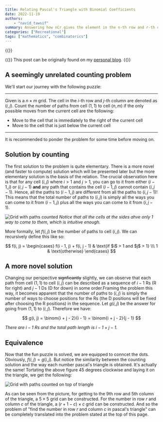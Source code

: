 ```yaml
---
title: Relating Pascal's Triangle with Binomial Coefficients
date: 2022-11-19
authors:
    - "navid_tawsif"
summary: Answering how nCr gives the element in the n-th row and r-th column of Pascal's Triangle.
categories: ["Recreational"]
tags: ["mathematics", "combinatorics"]
---
```

{{<katex>}}

{{<lead>}}
This post can be originally found on my [personal blog](https://colossal-pepe.github.io/false-productivity/posts/2021/may-2/).
{{</lead>}}

## A seemingly unrelated counting problem

We'll start our journey with the following puzzle:

---

Given is a $n \times m$ grid. The cell in the $i$-th row and $j$-th column are denoted as $(i, j)$. Count the number of paths from cell $(1, 1)$ to cell $(n, m)$ if the only possible moves from the current cell are the following:
+ Move to the cell that is immediately to the right of the current cell
+ Move to the cell that is just below the current cell

---

It is recommended to ponder the problem for some time before moving on.

## Solution by counting

The first solution to the problem is quite elementary. There is a more novel (and faster to compute) solution which will be presented later but the more elementary solution is the basis of the relation. The crucial observation here is that for any cell $(i, j)$ where $i > 1$ and $j > 1$, you can go to it from either $(i - 1, j)$ or $(i, j - 1)$ **and** any path that contains the cell $(i - 1, j)$ cannot contain $(i, j - 1)$. Hence, all the paths to $(i - 1, j)$ are different from all the paths to $(i, j - 1)$! This means that the total number of paths to $(i, j)$ is simply all the ways you can come to it from $(i - 1, j)$ plus all the ways you can come to it from $(i, j - 1)$.

![Grid with paths counted](img/relating-pascals-triangle-with-binom-1.png)
*Notice that all the cells at the sides ahve only 1 way to come to them, which is intuitive enough.*

More formally, let $f(i, j)$ be the number of paths to cell $(i, j)$. We can recursively define this like so:

$$
f(i, j) = \begin{cases} f(i - 1, j) + f(i, j - 1) & \text{if $i$ > 1 and $j$ > 1} \\\ 1 & \text{otherwise} \end{cases}
$$

## A more novel solution

Changing our perspective ~~signficantly~~ slightly, we can observe that each path from cell $(1, 1)$ to cell $(i, j)$ can be described as a sequence of $i - 1$ Rs (R for right) and $j - 1$ Ds (D for down) in some order.Framing the problem this way, it becomes apparent that the number of paths to $(i, j)$ is simply the number of ways to choose positions for the Rs (the D positions will be fixed after choosing the R positions) in the sequence. Let $g(i, j)$ be the answer for going from $(1, 1)$ to $(i, j)$. Therefore we have:

$$
g(i, j) = \binom{i + j - 2}{i - 1} = \binom{i + j - 2}{j - 1}
$$

*There are $i - 1$ Rs and the total path length is $i - 1 + j - 1$.*

## Equivalence

Now that the fun puzzle is solved, we are equipped to conncet the dots. Obviously, $f(i, j) = g(i, j)$. But notice the similarity between the counting solution and the way each number pascal's triangle is obtained. It's actually the same! Tortating the above figure 45 degrees clockwise and laying it on the triangle, we get the following:

![Grid with paths counted on top of triangle](img/relating-pascals-triangle-with-binom-2.png)

As can be seen from the picture, for getting to the 9th row and 5th column of the triangle, a $5 \times 5$ grid can be constructed. For the number in row $r$ and column $c$ of the triangle, a $(r + 1 - c) \times c$ grid can be constructed. And so the problem of "find the number in row $r$ and column $c$ in pascal's triangle" can be completely translated into the problem stated at the top of this page.
